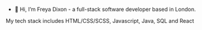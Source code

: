 - 👋 Hi, I’m Freya Dixon - a full-stack software developer based in London.

My tech stack includes HTML/CSS/SCSS, Javascript, Java, SQL and React


